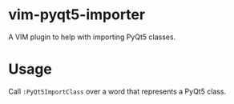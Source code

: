 vim-pyqt5-importer
==================

A VIM plugin to help with importing PyQt5 classes.

Usage
=====

Call `:PyQt5ImportClass` over a word that represents a PyQt5 class.
